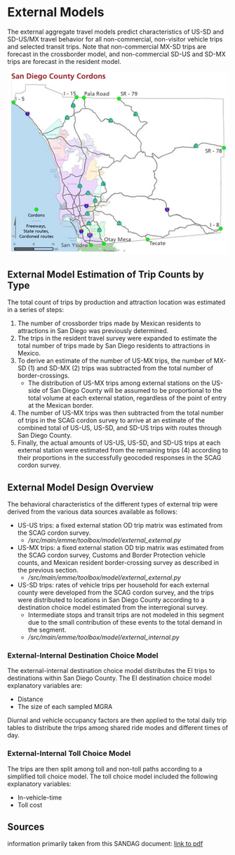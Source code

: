 # External Models
The external aggregate travel models predict characteristics of US-SD and SD-US/MX travel behavior for all non-commercial, non-visitor vehicle trips and selected transit trips. Note that non-commercial MX-SD trips are forecast in the crossborder model, and non-commercial SD-US and SD-MX trips are forecast in the resident model.

![](../../images/design/external_external_county_cordons.png)

## External Model Estimation of Trip Counts by Type
The total count of trips by production and attraction location was estimated in a series of steps:

1. The number of crossborder trips made by Mexican residents to attractions in San Diego was previously determined.
2. The trips in the resident travel survey were expanded to estimate the total number of trips made by San Diego residents to attractions in Mexico.
3. To derive an estimate of the number of US-MX trips, the number of MX-SD (1) and SD-MX (2) trips was subtracted from the total number of border-crossings.
    * The distribution of US-MX trips among external stations on the US-side of San Diego County will be assumed to be proportional to the total volume at each external station, regardless of the point of entry at the Mexican border.
4. The number of US-MX trips was then subtracted from the total number of trips in the SCAG cordon survey to arrive at an estimate of the combined total of US-US, US-SD, and SD-US trips with routes through San Diego County.
5. Finally, the actual amounts of US-US, US-SD, and SD-US trips at each external station were estimated from the remaining trips (4) according to their proportions in the successfully geocoded responses in the SCAG cordon survey.

## External Model Design Overview
The behavioral characteristics of the different types of external trip were derived from the various data sources available as follows:

* US-US trips: a fixed external station OD trip matrix was estimated from the SCAG cordon survey.
    * */src/main/emme/toolbox/model/external_external.py*
* US-MX trips: a fixed external station OD trip matrix was estimated from the SCAG cordon survey, Customs and Border Protection vehicle counts, and Mexican resident border-crossing survey as described in the previous section.
    * */src/main/emme/toolbox/model/external_external.py*
* US-SD trips: rates of vehicle trips per household for each external county were developed from the SCAG cordon survey, and the trips were distributed to locations in San Diego County according to a destination choice model estimated from the interregional survey.
    * Intermediate stops and transit trips are not modeled in this segment due to the small contribution of these events to the total demand in the segment.
    * */src/main/emme/toolbox/model/external_internal.py*

### External-Internal Destination Choice Model
The external-internal destination choice model distributes the EI trips to destinations within San Diego County. The EI destination choice model explanatory variables are:

* Distance
* The size of each sampled MGRA

Diurnal and vehicle occupancy factors are then applied to the total daily trip tables to distribute the trips among shared ride modes and different times of day.

### External-Internal Toll Choice Model
The trips are then split among toll and non-toll paths according to a simplified toll choice model. The toll choice model included the following explanatory variables:

* In-vehicle-time
* Toll cost

## Sources
information primarily taken from this SANDAG document: [link to pdf](https://www.sandag.org/-/media/SANDAG/Documents/PDF/data-and-research/applied-research-and-performance-monitoring/surveys/appendix-t-SANDAG-travel-demand-model-documentation.pdf)